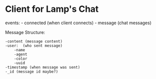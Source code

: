 # Client for Lamp's Chat
events:
    - connected
        (when client connects)
    - message
        (chat messages)

Message Structure:
```
-content (message content)
-user:  (who sent message)
    -name
    -agent
    -color
    -uuid
-timestamp (when message was sent)
-_id (message id maybe?)
```
